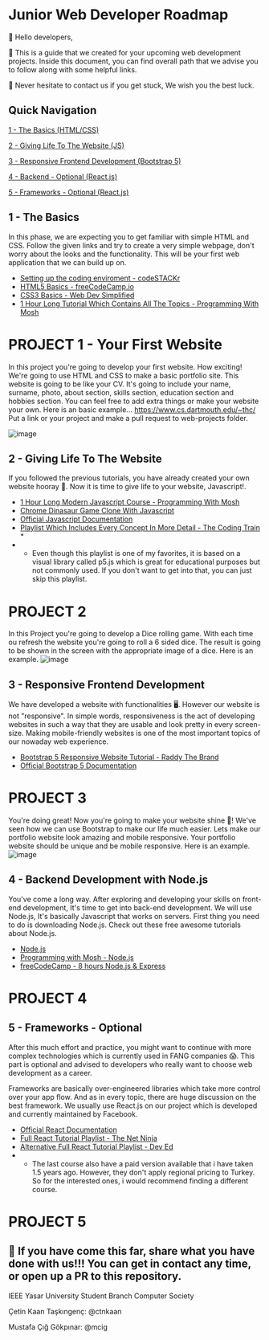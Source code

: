 # Junior Web Developer Roadmap

👋 Hello developers,

📓 This is a guide that we created for your upcoming web development projects. Inside this document, you can find overall path that we advise you to follow along with some helpful links.

📱 Never hesitate to contact us if you get stuck, We wish you the best luck.

## Quick Navigation

[1 - The Basics (HTML/CSS)](#1---The-Basics)

[2 - Giving Life To The Website (JS)](#2---Giving-Life-To-The-Website)

[3 - Responsive Frontend Development (Bootstrap 5)](#3---Responsive-Frontend-Development)

[4 - Backend - Optional (React.js)](#4---Back-end-Development-with-Node.js)

[5 - Frameworks - Optional (React.js)](#5---Frameworks---Optional)


## 1 - The Basics

In this phase, we are expecting you to get familiar with simple HTML and CSS. Follow the given links and try to create a very simple webpage, don't worry about the looks and the functionality. This will be your first web application that we can build up on.

- [Setting up the coding enviroment - codeSTACKr](https://youtu.be/4NfFFsQC77M)
- [HTML5 Basics - freeCodeCamp.io](https://youtu.be/PlxWf493en4)
- [CSS3 Basics - Web Dev Simplified](https://youtu.be/1PnVor36_40)
- [1 Hour Long Tutorial Which Contains All The Topics - Programming With Mosh](https://youtu.be/qz0aGYrrlhU) 

# PROJECT 1 - Your First Website

In this project you're going to develop your first website. How exciting! We're going to use HTML and CSS to make a basic portfolio site. This website is going to be like your CV. It's going to include your name, surname, photo, about section, skills section, education section and hobbies section. You can feel free to add extra things or make your website your own. Here is an basic example... https://www.cs.dartmouth.edu/~thc/ <br>
Put a link or your project and make a pull request to web-projects folder.

![image](https://user-images.githubusercontent.com/59853931/142842522-9aaa8698-2ddd-49f1-964a-1bab99c00189.png)




## 2 - Giving Life To The Website

If you followed the previous tutorials, you have already created your own website hooray 🎉. Now it is time to give life to your website, Javascript!.

- [1 Hour Long Modern Javascript Course - Programming With Mosh](https://youtu.be/NCwa_xi0Uuc)
- [Chrome Dinasaur Game Clone With Javascript](https://youtu.be/bG2BmmYr9NQ)
- [Official Javascript Documentation](https://developer.mozilla.org/en-US/docs/Web/JavaScript)
- [Playlist Which Includes Every Concept In More Detail - The Coding Train](https://www.youtube.com/watch?v=q8SHaDQdul0&list=PLRqwX-V7Uu6YgpA3Oht-7B4NBQwFVe3pr) *
- * Even though this playlist is one of my favorites, it is based on a visual library called p5.js which is great for educational purposes but not commonly used. If you don't want to get into that, you can just skip this playlist.

# PROJECT 2
In this Project you're going to develop a Dice rolling game. With each time ou refresh the website you're going to roll a 6 sided dice. The result is going to be shown in the screen with the appropriate image of a dice. Here is an example.
![image](https://user-images.githubusercontent.com/59853931/142843701-bd93aae1-b4f9-4291-b6bd-36d18d531b84.png)


## 3 - Responsive Frontend Development

We have developed a website with functionalities 🖥️. However our website is not "responsive". In simple words, responsiveness is the act of developing websites in such a way that they are usable and look pretty in every screen-size. Making mobile-friendly websites is one of the most important topics of our nowaday web experience.

- [Bootstrap 5 Responsive Website Tutorial - Raddy The Brand](https://youtu.be/eow125xV5-c)
- [Official Bootstrap 5 Documentation](https://getbootstrap.com/docs/5.0/getting-started/introduction/)

# PROJECT 3
You're doing great! Now you're going to make your website shine 🌟! We've seen how we can use Bootstrap to make our life much easier. Lets make our portfolio website look amazing and mobile responsive. Your portfolio website should be unique and be mobile responsive. Here is an example.
![image](https://ithanif.com/wp-content/uploads/2021/05/personalportfolio-free-template.jpg)

## 4 - Backend Development with Node.js

You've come a long way. After exploring and developing your skills on front-end development, It's time to get into back-end development. We will use Node.js, It's basically Javascript that works on servers. First thing you need to do is downloading Node.js. Check out these free awesome tutorials about Node.js.

- [Node.js](https://nodejs.org/en/)
- [Programming with Mosh - Node.js](https://www.youtube.com/watch?v=TlB_eWDSMt4)
- [freeCodeCamp - 8 hours Node.js & Express](https://www.youtube.com/watch?v=Oe421EPjeBE)

# PROJECT 4


## 5 - Frameworks - Optional

After this much effort and practice, you might want to continue with more complex technologies which is currently used in FANG companies 😱. This part is optional and advised to developers who really want to choose web development as a career.

Frameworks are basically over-engineered libraries which take more control over your app flow. And as in every topic, there are huge discussion on the best framework. We usually use React.js on our project which is developed and currently maintained by Facebook.

- [Official React Documentation](https://reactjs.org/)
- [Full React Tutorial Playlist - The Net Ninja](https://www.youtube.com/watch?v=j942wKiXFu8&list=PL4cUxeGkcC9gZD-Tvwfod2gaISzfRiP9d)
- [Alternative Full React Tutorial Playlist - Dev Ed](https://www.youtube.com/watch?v=dGcsHMXbSOA&list=PLDyQo7g0_nsVHmyZZpVJyFn5ojlboVEhE)
- * The last course also have a paid version available that i have taken 1.5 years ago. However, they don't apply regional pricing to Turkey. So for the interested ones, i would recommend finding a different course.

# PROJECT 5

## 🎉 If you have come this far, share what you have done with us!!! You can get in contact any time, or open up a PR to this repository.

IEEE Yasar University Student Branch Computer Society

Çetin Kaan Taşkıngenç: @ctnkaan

Mustafa Çığ Gökpınar: @mcig
